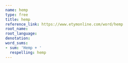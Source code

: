 ```yaml
---
name: hemp
type: free
title: hemp
reference_link: https://www.etymonline.com/word/hemp
root_name: 
root_language: 
denotation: 
word_sums:
- sum: 'Hemp + '
  respelling: hemp
---
```

